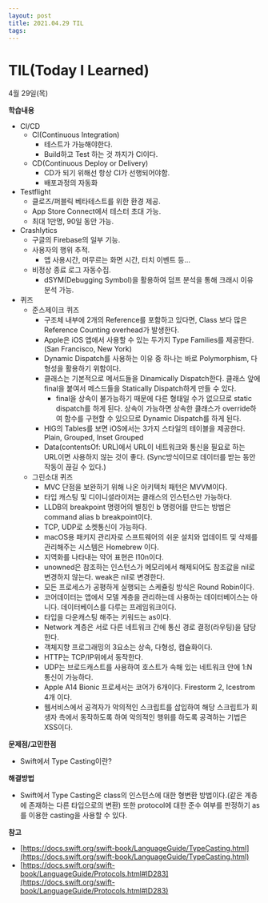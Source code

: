 ```yaml
---
layout: post
title: 2021.04.29 TIL
tags:
---
```

# TIL(Today I Learned)

4월 29일(목)

**학습내용**

- CI/CD
    - CI(Continuous Integration)
        - 테스트가 가능해야한다.
        - Build하고 Test 하는 것 까지가 CI이다.
    - CD(Continuous Deploy or Delivery)
        - CD가 되기 위해선 항상 CI가 선행되어야함.
        - 배포과정의 자동화
- Testflight
    - 클로즈/퍼블릭 베타테스트를 위한 환경 제공.
    - App Store Connect에서 테스터 초대 가능.
    - 최대 1만명, 90일 동안 가능.
- Crashlytics
    - 구글의 Firebase의 일부 기능.
    - 사용자의 행위 추적.
        - 앱 사용시간, 머무르는 화면 시간, 터치 이벤트 등...
    - 비정상 종료 로그 자동수집.
        - dSYM(Debugging Symbol)을 활용하여 덤프 분석을 통해 크래시 이유 분석 가능.
- 퀴즈
    - 준스제이크 퀴즈
        - 구조체 내부에 2개의 Reference를 포함하고 있다면, Class 보다 많은 Reference Counting overhead가 발생한다.
        - Apple은 iOS 앱에서 사용할 수 있는 두가지 Type Families를 제공한다. (San Francisco, New York)
        - Dynamic Dispatch를 사용하는 이유 중 하나는 바로 Polymorphism, 다형성을 활용하기 위함이다.
        - 클래스는 기본적으로 메서드들을 Dinamically Dispatch한다. 클래스 앞에 final을 붙여서 메스드들을 Statically Dispatch하게 만들 수 있다.
            - final을 상속이 불가능하기 때문에 다른 형태일 수가 없으므로 static dispatch를 하게 된다.  상속이 가능하면 상속한 클래스가 override하여 함수를 구현할 수 있으므로 Dynamic Dispatch를 하게 된다.
        - HIG의 Tables를 보면 iOS에서는 3가지 스타일의 테이블을 제공한다. Plain, Grouped, Inset Grouped
        - Data(contentsOf: URL)에서 URL이 네트워크와 통신을 필요로 하는 URL이면 사용하지 않는 것이 좋다. (Sync방식이므로 데이터를 받는 동안 작동이 끊길 수 있다.)
    - 그린소대 퀴즈
        - MVC 단점을 보완하기 위해 나온 아키텍처 패턴은 MVVM이다.
        - 타입 캐스팅 및 디이니셜라이저는 클래스의 인스턴스만 가능하다.
        - LLDB의 breakpoint 명령어의 별칭인 b 명령어를 만드는 방법은 command alias b breakpoint이다.
        - TCP, UDP로 소켓통신이 가능하다.
        - macOS용 패키지 관리자로 스프트웨어의 쉬운 설치와 업데이트 및 삭제를 관리해주는 시스템은 Homebrew 이다.
        - 지역화를 나타내는 약어 표현은 l10n이다.
        - unowned은 참조하는 인스턴스가 메모리에서 해제되어도 참조값을 nil로 변경하지 않는다. weak은 nil로 변경한다.
        - 모든 프로세스가 공평하게 실행되는 스케쥴링 방식은 Round Robin이다.
        - 코어데이터는 앱에서 모델 계층을 관리하는데 사용하는 데이터베이스는 아니다. 데이터베이스를 다루는 프레임워크이다.
        - 타입을 다운캐스팅 해주는 키워드는 as이다.
        - Network 계층은 서로 다른 네트워크 간에 통신 경로 결정(라우팅)을 담당한다.
        - 객체지향 프로그래밍의 3요소는 상속, 다형성, 캡슐화이다.
        - HTTP는 TCP/IP위에서 동작한다.
        - UDP는 브로드캐스트를 사용하여 호스트가 속해 있는 네트워크 안에 1:N 통신이 가능하다.
        - Apple A14 Bionic 프로세서는 코어가 6개이다. Firestorm 2, Icestrom 4개 이다.
        - 웹서비스에서 공격자가 악의적인 스크립트를 삽입하여 해당 스크립트가 회생자 측에서 동작하도록 하여 악의적인 행위를 하도록 공격하는 기법은 XSS이다.

**문제점/고민한점**

- Swift에서 Type Casting이란?

**해결방법**

- Swift에서 Type Casting은 class의 인스턴스에 대한 형변환  방법이다.(같은 계층에 존재하는 다른 타입으로의 변환) 또한 protocol에 대한 준수 여부를 판정하기 as를 이용한 casting을 사용할 수 있다.

**참고**

- [https://docs.swift.org/swift-book/LanguageGuide/TypeCasting.html](https://docs.swift.org/swift-book/LanguageGuide/TypeCasting.html)
- [https://docs.swift.org/swift-book/LanguageGuide/Protocols.html#ID283](https://docs.swift.org/swift-book/LanguageGuide/Protocols.html#ID283)
